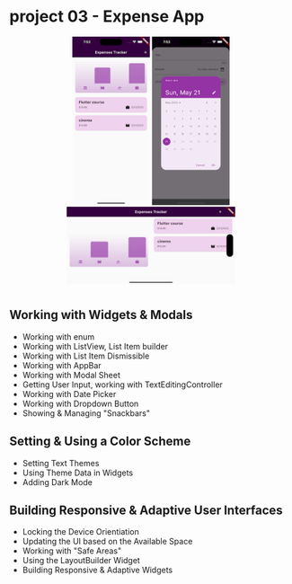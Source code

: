# project 03 - Expense App

<div class="image-container" align="center">
  <img src="readme/img1.png" alt="Image 1"  height="300">
  <img src="readme/img2.png" alt="Image 2"  height="300">
  <img src="readme/img3.png" alt="Image 3"  width="300">
</div>

#

## Working with Widgets & Modals

- Working with enum
- Working with ListView, List Item builder
- Working with List Item Dismissible
- Working with AppBar
- Working with Modal Sheet
- Getting User Input, working with TextEditingController
- Working with Date Picker
- Working with Dropdown Button
- Showing & Managing "Snackbars"

## Setting & Using a Color Scheme

- Setting Text Themes
- Using Theme Data in Widgets
- Adding Dark Mode

## Building Responsive & Adaptive User Interfaces

- Locking the Device Orientiation
- Updating the UI based on the Available Space
- Working with "Safe Areas"
- Using the LayoutBuilder Widget
- Building Responsive & Adaptive Widgets
